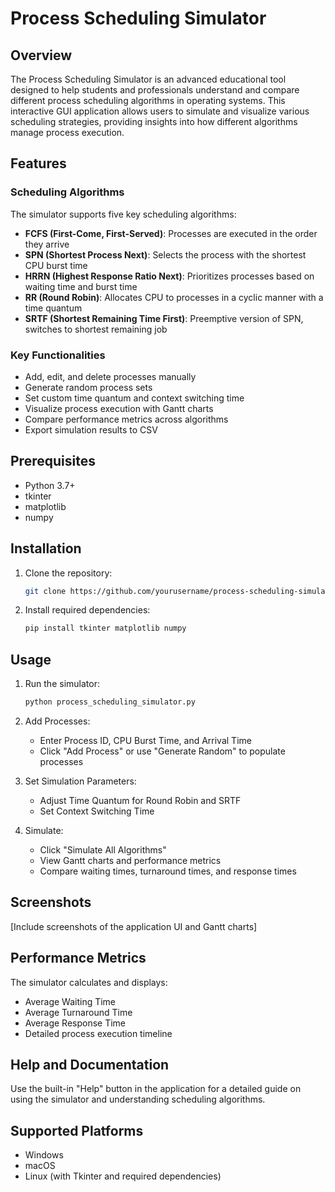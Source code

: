 # Process Scheduling Simulator

## Overview

The Process Scheduling Simulator is an advanced educational tool designed to help students and professionals understand and compare different process scheduling algorithms in operating systems. This interactive GUI application allows users to simulate and visualize various scheduling strategies, providing insights into how different algorithms manage process execution.

## Features

### Scheduling Algorithms
The simulator supports five key scheduling algorithms:
- **FCFS (First-Come, First-Served)**: Processes are executed in the order they arrive
- **SPN (Shortest Process Next)**: Selects the process with the shortest CPU burst time
- **HRRN (Highest Response Ratio Next)**: Prioritizes processes based on waiting time and burst time
- **RR (Round Robin)**: Allocates CPU to processes in a cyclic manner with a time quantum
- **SRTF (Shortest Remaining Time First)**: Preemptive version of SPN, switches to shortest remaining job

### Key Functionalities
- Add, edit, and delete processes manually
- Generate random process sets
- Set custom time quantum and context switching time
- Visualize process execution with Gantt charts
- Compare performance metrics across algorithms
- Export simulation results to CSV

## Prerequisites

- Python 3.7+
- tkinter
- matplotlib
- numpy

## Installation

1. Clone the repository:
   ```bash
   git clone https://github.com/yourusername/process-scheduling-simulator.git
   ```

2. Install required dependencies:
   ```bash
   pip install tkinter matplotlib numpy
   ```

## Usage

1. Run the simulator:
   ```bash
   python process_scheduling_simulator.py
   ```

2. Add Processes:
   - Enter Process ID, CPU Burst Time, and Arrival Time
   - Click "Add Process" or use "Generate Random" to populate processes

3. Set Simulation Parameters:
   - Adjust Time Quantum for Round Robin and SRTF
   - Set Context Switching Time

4. Simulate:
   - Click "Simulate All Algorithms"
   - View Gantt charts and performance metrics
   - Compare waiting times, turnaround times, and response times

## Screenshots

[Include screenshots of the application UI and Gantt charts]

## Performance Metrics

The simulator calculates and displays:
- Average Waiting Time
- Average Turnaround Time
- Average Response Time
- Detailed process execution timeline

## Help and Documentation

Use the built-in "Help" button in the application for a detailed guide on using the simulator and understanding scheduling algorithms.

## Supported Platforms

- Windows
- macOS
- Linux (with Tkinter and required dependencies)